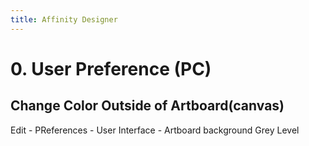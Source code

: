 ```yaml
---
title: Affinity Designer
---
```


# 0. User Preference (PC)
## Change Color Outside of Artboard(canvas)
Edit - PReferences - User Interface - Artboard background Grey Level